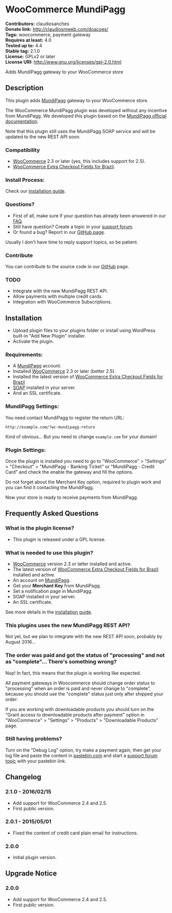 # WooCommerce MundiPagg #
**Contributors:** claudiosanches  
**Donate link:** http://claudiosmweb.com/doacoes/  
**Tags:** woocommerce, payment gateway  
**Requires at least:** 4.0  
**Tested up to:** 4.4  
**Stable tag:** 2.1.0  
**License:** GPLv2 or later  
**License URI:** http://www.gnu.org/licenses/gpl-2.0.html  

Adds MundiPagg gateway to your WooCommerce store

## Description ##

This plugin adds [MundiPagg](http://www.mundipagg.com.br/) gateway to your WooCommerce store.

The WooCommerce MundiPagg plugin was developed without any incentive from MundiPagg. We developed this plugin based on the [MundiPagg official documentation](http://docs.mundipagg.com/).

Note that this plugin still uses the MundiPagg SOAP service and will be updated to the new REST API soon.

### Compatibility ###

- [WooCommerce](https://wordpress.org/plugins/woocommerce/) 2.3 or later (yes, this includes support for 2.5).
- [WooCommerce Extra Checkout Fields for Brazil](http://wordpress.org/plugins/woocommerce-extra-checkout-fields-for-brazil/).

### Install Process: ###

Check our [installation guide](http://wordpress.org/plugins/woocommerce-mundipagg/installation/).

### Questions? ###

- First of all, make sure if your question has already been answered in our [FAQ](http://wordpress.org/plugins/woocommerce-mundipagg/faq/).
- Still have question? Create a topic in your [support forum](http://wordpress.org/support/plugin/woocommerce-mundipagg).
- Or found a bug? Report in our [GitHub page](https://github.com/claudiosmweb/woocommerce-mundipagg/issues).

Usually I don't have time to reply support topics, so be patient.

### Contribute ###

You can contribute to the source code in our [GitHub](https://github.com/claudiosmweb/woocommerce-mundipagg) page.

### TODO ###

- Integrate with the new MundiPagg REST API.
- Allow payments with multiple credit cards.
- Integration with WooCommerce Subscriptions.

## Installation ##

- Upload plugin files to your plugins folder or install using WordPress built-in "Add New Plugin" installer.
- Activate the plugin.

### Requirements: ###

- A [MundiPagg](http://www.mundipagg.com.br/) account.
- Installed [WooCommerce](http://wordpress.org/plugins/woocommerce/) 2.3 or later (better 2.5).
- Installed the latest version of [WooCommerce Extra Checkout Fields for Brazil](http://wordpress.org/plugins/woocommerce-extra-checkout-fields-for-brazil/)
- [SOAP](php.net/manual/book.soap.php) installed in your server.
- And an SSL certificate.

### MundiPagg Settings: ###

You need contact MundiPagg to register the return URL:

	http://example.com/?wc-mundipagg-return

Kind of obvious... But you need to change `example.com` for your domain!

### Plugin Settings: ###

Once the plugin is installed you need to go to "WooCommerce" > "Settings" > "Checkout" > "MundiPagg - Banking Ticket" or "MundiPagg - Credit Card" and check the enable the gateway and fill the options.

Do not forget about the Merchant Key option, required to plugin work and you can find it contacting the MundiPagg.

Now your store is ready to receive payments from MundiPagg.

## Frequently Asked Questions ##

### What is the plugin license? ###

* This plugin is released under a GPL license.

### What is needed to use this plugin? ###

- [WooCommerce](http://wordpress.org/plugins/woocommerce/) version 2.3 or latter installed and active.
- The latest version of [WooCommerce Extra Checkout Fields for Brazil](http://wordpress.org/plugins/woocommerce-extra-checkout-fields-for-brazil/) installed and active.
- An account on [MundiPagg](http://www.mundipagg.com.br/).
- Get your **Merchant Key** from MundiPagg.
- Set a notification page in MundiPagg.
- SOAP installed in your server.
- An SSL certificate.

See more details in the [installation guide](http://wordpress.org/plugins/woocommerce-mundipagg/installation/).

### This plugins uses the new MundiPagg REST API? ###

Not yet, but we plan to integrate with the new REST API soon, probably by August 2016...

### The order was paid and got the status of "processing" and not as "complete"... There's something wrong? ###

Nop! In fact, this means that the plugin is working like expected.

All payment gateways in Woocommerce should change order status to "processing" when an order is paid and never change to "complete", because you should use the "complete" status just only after shipped your order.

If you are working with downloadable products you should turn on the "Grant access to downloadable products after payment" option in "WooCommerce" > "Settings" > "Products" > "Downloadable Products" page.

### Still having problems? ###

Turn on the "Debug Log" option, try make a payment again, then get your log file and paste the content in [pastebin.com](http://pastebin.com/) and start a [support forum topic](http://wordpress.org/support/plugin/woocommerce-mundipagg) with your pastebin link.

## Changelog ##

### 2.1.0 - 2016/02/15 ###

* Add support for WooCommerce 2.4 and 2.5.
* First public version.

### 2.0.1 - 2015/05/01 ###

* Fixed the content of credit card plain email for instructions.

### 2.0.0 ###

* Initial plugin version.

## Upgrade Notice ##

### 2.0.0 ###

* Add support for WooCommerce 2.4 and 2.5.
* First public version.
